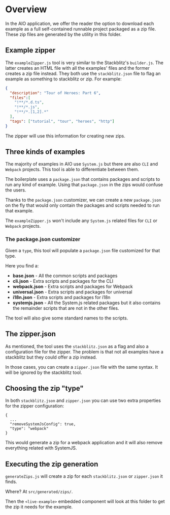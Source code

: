 # Overview

In the AIO application, we offer the reader the option to download each example as a full self-contained
runnable project packaged as a zip file. These zip files are generated by the utility in this folder.

## Example zipper

The `exampleZipper.js` tool is very similar to the Stackblitz's `builder.js`. The latter creates an HTML file
with all the examples' files and the former creates a zip file instead. They both use the `stackblitz.json` file
to flag an example as something to stackblitz or zip. For example:

```json
{
  "description": "Tour of Heroes: Part 6",
  "files":[
    "!**/*.d.ts",
    "!**/*.js",
    "!**/*.[1,2].*"
  ],
  "tags": ["tutorial", "tour", "heroes", "http"]
}
```

The zipper will use this information for creating new zips.

## Three kinds of examples

The majority of examples in AIO use `System.js` but there are also `CLI` and `Webpack` projects. This
tool is able to differentiate between them.

The boilerplate uses a `package.json` that contains packages and scripts to run any kind of example.
Using that `package.json` in the zips would confuse the users.

Thanks to the `package.json` customizer, we can create a new `package.json` on the fly that would
only contain the packages and scripts needed to run that example.

The `exampleZipper.js` won't include any `System.js` related files for `CLI` or `Webpack` projects.

### The package.json customizer

Given a `type`, this tool will populate a `package.json` file customized for that type.

Here you find a:

* **base.json** - All the common scripts and packages
* **cli.json** - Extra scripts and packages for the CLI
* **webpack.json** - Extra scripts and packages for Webpack
* **universal.json** - Extra scripts and packages for universal
* **i18n.json** - Extra scripts and packages for i18n
* **systemjs.json** - All the System.js related packages but it also contains the remainder scripts
  that are not in the other files.

The tool will also give some standard names to the scripts.

## The zipper.json

As mentioned, the tool uses the `stackblitz.json` as a flag and also a configuration file for the zipper.
The problem is that not all examples have a stackblitz but they could offer a zip instead.

In those cases, you can create a `zipper.json` file with the same syntax. It will be ignored by the
stackblitz tool.

## Choosing the zip "type"

In both `stackblitz.json` and `zipper.json` you can use two extra properties for the zipper configuration:

```
{
  ...
  "removeSystemJsConfig": true,
  "type": "webpack"
}
```

This would generate a zip for a webpack application and it will also remove everything related with
SystemJS.

## Executing the zip generation

`generateZips.js` will create a zip for each `stackblitz.json`  or `zipper.json` it finds.

Where? At `src/generated/zips/`.

Then the `<live-example>` embedded component will look at this folder to get the zip it needs for
the example.
